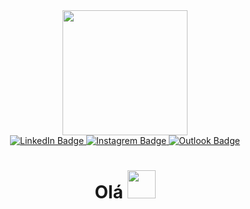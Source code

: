 <div id="header" align="center">
  <img src="https://media.giphy.com/media/jdPMeyv9rn0hZHh8n9/giphy.gif" width="200"/>
  <div id="badges">
    <a href="https://www.linkedin.com/in/wemerson-ferr/">
      <img src="https://img.shields.io/badge/LinkedIn-blue?style=plastic&logo=linkedin&logoColor=white" alt="LinkedIn Badge"/>
    </a>
    <a href="https://www.instagram.com/wemerson.ferr/">
      <img src="https://img.shields.io/badge/Instagram-blueviolet?style=plastic&logo=instagram&logoColor=white" alt="Instagrem Badge"/>
    </a>
    <a href="mailto:wemerson-b@hotmail.com">
      <img src="https://img.shields.io/badge/Email-blue?style=plastic&logo=microsoftoutlook&logoColor=white" alt="Outlook Badge"/>
    </a>
  </div>
  <img src="https://komarev.com/ghpvc/?username=Wemerson-ferr&style=social&color=success" alt=""/>
  <h1>
     Olá
     <img src="https://media.giphy.com/media/w1OBpBd7kJqHrJnJ13/giphy.gif" width="45px"/>
  </h1>
</div>
